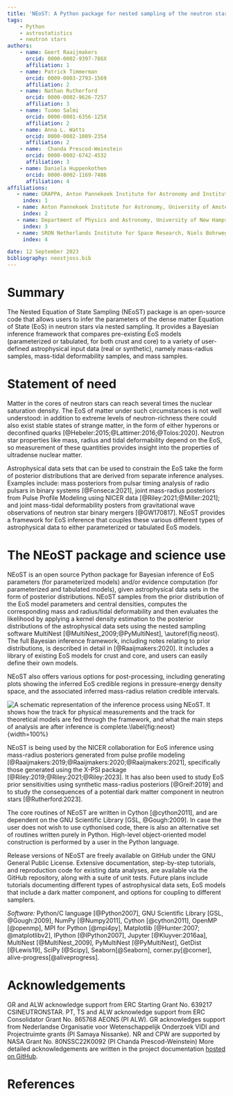 ```yaml
---
title: 'NEoST: A Python package for nested sampling of the neutron star equation of state'
tags:
    - Python
    - astrostatistics
    - neutron stars
authors:
    - name: Geert Raaijmakers
      orcid: 0000-0002-9397-786X
      affiliation: 1
    - name: Patrick Timmerman
      orcid: 0009-0003-2793-1569
      affiliation: 2
    - name: Nathan Rutherford
      orcid: 0000-0002-9626-7257
      affiliation: 3
    - name: Tuomo Salmi
      orcid: 0000-0001-6356-125X
      affiliation: 2
    - name: Anna L. Watts
      orcid: 0000-0002-1009-2354
      affiliation: 2
    - name:  Chanda Prescod-Weinstein
      orcid: 0000-0002-6742-4532
      affiliation: 3
    - name: Daniela Huppenkothen
      orcid: 0000-0002-1169-7486
      affiliation: 4
affiliations:
   - name: GRAPPA, Anton Pannekoek Institute for Astronomy and Institute of High-Energy Physics, University of Amsterdam, Science Park 904, 1098 XH Amsterdam, Netherlands
     index: 1
   - name: Anton Pannekoek Institute for Astronomy, University of Amsterdam, Science Park 904, 1098 XH Amsterdam, Netherlands
     index: 2
   - name: Department of Physics and Astronomy, University of New Hampshire, Durham, New Hampshire 03824, USA
     index: 3
   - name: SRON Netherlands Institute for Space Research, Niels Bohrweg 4, NL-2333 CA Leiden, the Netherlands
     index: 4

date: 12 September 2023
bibliography: neostjoss.bib
---
```



# Summary

The Nested Equation of State Sampling (NEoST) package is an open-source code that allows users to infer the parameters of the dense matter Equation of State (EoS) in neutron stars via nested sampling.    It provides a Bayesian inference framework that compares pre-existing EoS models (parameterized or tabulated, for both crust and core) to a variety of user-defined astrophysical input data (real or synthetic), namely mass-radius samples, mass-tidal deformability samples, and mass samples. 

# Statement of need

Matter in the cores of neutron stars can reach several times the nuclear saturation density. The EoS of matter under such circumstances is not well understood: in addition to extreme levels of neutron-richness there could also exist stable states of strange matter, in the form of either hyperons or deconfined quarks [@Hebeler:2015;@Lattimer:2016;@Tolos:2020]. Neutron star properties like mass, radius and tidal deformability depend on the EoS, so measurement of these quantities provides insight into the properties of ultradense nuclear matter.   

Astrophysical data sets that can be used to constrain the EoS take the form of posterior distributions that are derived from separate inference analyses.  Examples include: mass posteriors from pulsar timing analysis of radio pulsars in binary systems [@Fonseca:2021], joint mass-radius posteriors from Pulse Profile Modeling using NICER data [@Riley:2021;@Miller:2021]; and joint mass-tidal deformability posters from gravitational wave observations of neutron star binary mergers [@GW170817].   NEoST provides a framework for EoS inference that couples these various different types of astrophysical data to either parameterized or tabulated EoS models.
 
# The NEoST package and science use

NEoST is an open source Python package for Bayesian inference of EoS parameters (for parameterized  models) and/or evidence computation (for parameterized and tabulated models), given astrophysical data sets in the form of posterior distributions.  NEoST samples from the prior distribution of the EoS model parameters and central densities, computes the corresponding mass and radius/tidal deformability and then evaluates the likelihood by applying a kernel density estimation to the posterior distributions of the astrophysical data sets using the nested sampling software MultiNest [@MultiNest_2009;@PyMultiNest], \autoref{fig:neost}.  The full Bayesian inference framework, including notes relating to prior distributions, is described in detail in [@Raaijmakers:2020].  It includes a library of existing EoS models for crust and core, and users can easily define their own models. 

NEoST also offers various options for post-processing, including generating plots showing the inferred EoS credible regions in pressure-energy density space, and the associated inferred mass-radius relation credible intervals.

![A schematic representation of the inference process using NEoST.
It shows how the track for physical measurements and
the track for theoretical models are fed through the framework, and what the main steps of analysis
are after inference is complete.\label{fig:neost}](fig1.png){width=100%}

NEoST is being used by the NICER collaboration for EoS inference using mass-radius posteriors generated from pulse profile modeling [@Raaijmakers:2019;@Raaijmakers:2020;@Raaijmakers:2021], specifically those generated using the X-PSI package [@Riley:2019;@Riley:2021;@Riley:2023].  It has also been used to study EoS prior sensitivities using synthetic mass-radius posteriors [@Greif:2019] and to study the consequences of a potential dark matter component in neutron stars [@Rutherford:2023].  

The core routines of NEoST are written in Cython
[@cython2011], and are dependent on the GNU Scientific Library [GSL,
@Gough:2009]. In case the user does not wish to use cythonised code, there is also an alternative set of routines written purely in Python. High-level object-oriented model construction is performed by a
user in the Python language.

Release versions of NEoST are freely available on GitHub under the GNU General Public License.  Extensive documentation, step-by-step tutorials, and reproduction
code for existing data analyses, are available
via the GitHub repository, along with a suite of unit tests.  Future plans
include tutorials documenting different types of astrophysical data sets, EoS models that include a dark matter component, and options for coupling to different samplers. 

*Software:* Python/C language [@Python2007], GNU Scientific Library [GSL,
@Gough:2009], NumPy [@Numpy2011], Cython [@cython2011], OpenMP [@openmp], MPI
for Python [@mpi4py], Matplotlib [@Hunter:2007; @matplotlibv2], IPython
[@IPython2007], Jupyter [@Kluyver:2016aa], MultiNest [@MultiNest_2009],
PyMultiNest [@PyMultiNest], GetDist [@Lewis19], SciPy [@Scipy], Seaborn[@Seaborn], corner.py[@corner], alive-progress[@aliveprogress]. 

# Acknowledgements

GR and ALW acknowledge support from ERC Starting Grant No. 639217 CSINEUTRONSTAR.  PT, TS and ALW acknowledge support from ERC Consolidator Grant No. 865768 AEONS (PI ALW).  GR acknowledges support from Nederlandse Organisatie voor Wetenschappelijk Onderzoek VIDI and Projectruimte grants (PI Samaya Nissanke).  NR and CPW are supported by NASA Grant No. 80NSSC22K0092 (PI Chanda Prescod-Weinstein)   More detailed acknowledgements are written in the project
documentation [hosted on GitHub](https://xpsi-group.github.io/neost/acknowledgements.html).

# References

